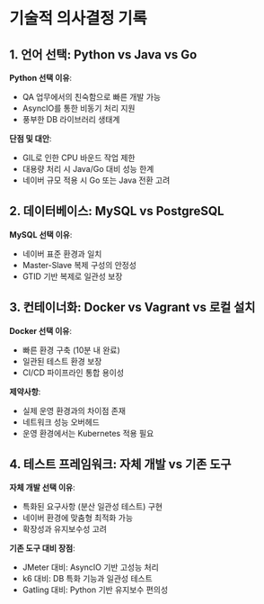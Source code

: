 # 기술적 의사결정 기록

## 1. 언어 선택: Python vs Java vs Go

**Python 선택 이유**:

- QA 업무에서의 친숙함으로 빠른 개발 가능
- AsyncIO를 통한 비동기 처리 지원
- 풍부한 DB 라이브러리 생태계

**단점 및 대안**:

- GIL로 인한 CPU 바운드 작업 제한
- 대용량 처리 시 Java/Go 대비 성능 한계
- 네이버 규모 적용 시 Go 또는 Java 전환 고려

## 2. 데이터베이스: MySQL vs PostgreSQL

**MySQL 선택 이유**:

- 네이버 표준 환경과 일치
- Master-Slave 복제 구성의 안정성
- GTID 기반 복제로 일관성 보장

## 3. 컨테이너화: Docker vs Vagrant vs 로컬 설치

**Docker 선택 이유**:

- 빠른 환경 구축 (10분 내 완료)
- 일관된 테스트 환경 보장
- CI/CD 파이프라인 통합 용이성

**제약사항**:

- 실제 운영 환경과의 차이점 존재
- 네트워크 성능 오버헤드
- 운영 환경에서는 Kubernetes 적용 필요

## 4. 테스트 프레임워크: 자체 개발 vs 기존 도구

**자체 개발 선택 이유**:

- 특화된 요구사항 (분산 일관성 테스트) 구현
- 네이버 환경에 맞춤형 최적화 가능
- 확장성과 유지보수성 고려

**기존 도구 대비 장점**:

- JMeter 대비: AsyncIO 기반 고성능 처리
- k6 대비: DB 특화 기능과 일관성 테스트
- Gatling 대비: Python 기반 유지보수 편의성
